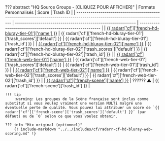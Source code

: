 ??? abstract "HQ Source Groups - [CLIQUEZ POUR AFFICHER]"
    | Formats Personnalisés                                                                                                       | Score                                                         | Trash ID                                                   |
    | --------------------------------------------------------------------------------------------------------------------------- | ------------------------------------------------------------- | ---------------------------------------------------------- |
    | [{{ radarr['cf']['french-hd-bluray-tier-01']['name'] }}](/Radarr/Radarr-collection-of-custom-formats/#fr-hd-bluray-tier-01) | {{ radarr['cf']['french-hd-bluray-tier-01']['trash_scores']['default'] }} | {{ radarr['cf']['french-hd-bluray-tier-01']['trash_id'] }} |
    | [{{ radarr['cf']['french-hd-bluray-tier-02']['name'] }}](/Radarr/Radarr-collection-of-custom-formats/#fr-hd-bluray-tier-02) | {{ radarr['cf']['french-hd-bluray-tier-02']['trash_scores']['default'] }} | {{ radarr['cf']['french-hd-bluray-tier-02']['trash_id'] }} |
    | [{{ radarr['cf']['french-web-tier-01']['name'] }}](/Radarr/Radarr-collection-of-custom-formats/#fr-web-tier-01)             | {{ radarr['cf']['french-web-tier-01']['trash_scores']['default'] }}       | {{ radarr['cf']['french-web-tier-01']['trash_id'] }}       |
    | [{{ radarr['cf']['french-web-tier-02']['name'] }}](/Radarr/Radarr-collection-of-custom-formats/#fr-web-tier-02)             | {{ radarr['cf']['french-web-tier-02']['trash_scores']['default'] }}       | {{ radarr['cf']['french-web-tier-02']['trash_id'] }}       |
    | [{{ radarr['cf']['french-scene']['name'] }}](/Radarr/Radarr-collection-of-custom-formats/#fr-scene-groups)                  | ?????? :warning:                                              | {{ radarr['cf']['french-scene']['trash_id'] }}             |

    !!! tip
        :warning: Les groupes de la Scène française sont inclus comme substitut si vous voulez vraiment une version MULTi malgré une éventuelle perte de qualité. Vous pouvez lui attribuer un score de `{{ radarr['cf']['french-scene']['trash_scores']['default'] }}` (par défaut) ou de `0` selon ce que vous voulez obtenir.

    ??? info "Mix original (optionnel)"
        {! include-markdown "../../includes/cf/radarr-cf-hd-bluray-web-scoring.md" !}
